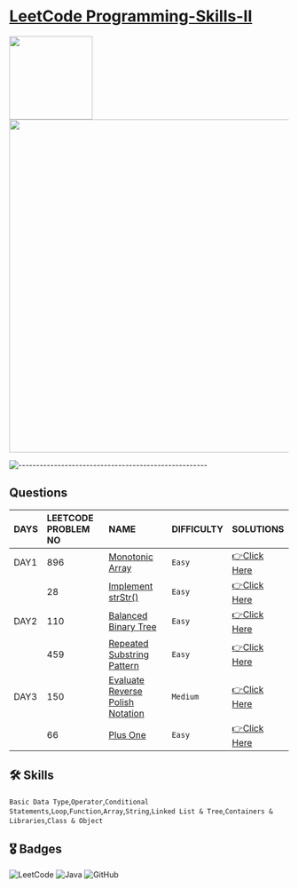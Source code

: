 # [LeetCode Programming-Skills-II](https://leetcode.com/study-plan/programming-skills/?progress=cd6gdx7)
<p float="left">
  <img src="https://assets.leetcode.com/study_plan/programming-skills/cover.png" width="150" />
  <img src="https://upload.wikimedia.org/wikipedia/commons/0/0a/LeetCode_Logo_black_with_text.svg" width="600" /> 
</p>

![-----------------------------------------------------](https://raw.githubusercontent.com/andreasbm/readme/master/assets/lines/rainbow.png)

## Questions

| DAYS  | LEETCODE PROBLEM NO |  NAME                         |  DIFFICULTY  |   SOLUTIONS                                                    |
| :-----| :------------------ | :---------------------------- | :----------- |  :------------------------------------------------------------ |
| DAY1 | 896 | [Monotonic Array](https://leetcode.com/problems/monotonic-array/) | `Easy` | [👉Click Here](https://github.com/dhrupad17/Programming-Skills-II/blob/main/DAY1P1.md) |
|  | 28 | [Implement strStr()](https://leetcode.com/problems/implement-strstr/) | `Easy` | [👉Click Here](https://github.com/dhrupad17/Programming-Skills-II/blob/main/DAY1P2.md) |
| DAY2 | 110 | [Balanced Binary Tree](https://leetcode.com/problems/balanced-binary-tree/) | `Easy` | [👉Click Here](https://github.com/dhrupad17/Programming-Skills-II/blob/main/DAY2P1.md) |
|  | 459 | [Repeated Substring Pattern](https://leetcode.com/problems/repeated-substring-pattern/) | `Easy` | [👉Click Here](https://github.com/dhrupad17/Programming-Skills-II/blob/main/DAY2P2.md) |
| DAY3 | 150 | [Evaluate Reverse Polish Notation](https://leetcode.com/problems/evaluate-reverse-polish-notation/) | `Medium` | [👉Click Here](https://github.com/dhrupad17/Programming-Skills-II/blob/main/DAY3P1.md) |
|  | 66 | [Plus One](https://leetcode.com/problems/plus-one/) | `Easy` | [👉Click Here](https://github.com/dhrupad17/Programming-Skills-II/blob/main/DAY3P2.md) |









## 🛠 Skills
`Basic Data Type`,`Operator`,`Conditional Statements`,`Loop`,`Function`,`Array`,`String`,`Linked List & Tree`,`Containers & Libraries`,`Class & Object`

## 🎖️ Badges
![LeetCode](https://img.shields.io/badge/LeetCode-000000?style=for-the-badge&logo=LeetCode&logoColor=#d16c06)
![Java](https://img.shields.io/badge/Java-ED8B00?style=for-the-badge&logo=java&logoColor=white)
![GitHub](https://img.shields.io/badge/github-%23121011.svg?style=for-the-badge&logo=github&logoColor=white)
